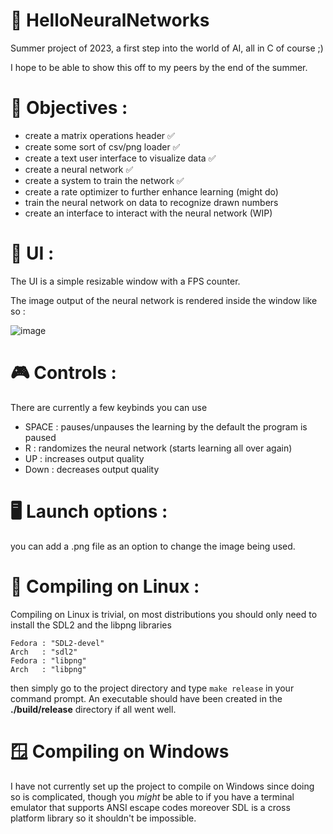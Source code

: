 # 🧠 HelloNeuralNetworks
Summer project of 2023, a first step into the world of AI, all in C of course ;)

I hope to be able to show this off to my peers by the end of the summer.

# 📜 Objectives :
* create a matrix operations header ✅
* create some sort of csv/png loader ✅
* create a text user interface to visualize data ✅
* create a neural network ✅
* create a system to train the network ✅
* create a rate optimizer to further enhance learning (might do)
* train the neural network on data to recognize drawn numbers
* create an interface to interact with the neural network (WIP)

# 📸 UI :
The UI is a simple resizable window with a FPS counter.

The image output of the neural network is rendered inside the window like so :

![image](https://github.com/clemdemort/HelloNeuralNetworks/assets/62178977/f20f4e5e-fafd-4cf4-8599-4fb2cfc72b97)

# 🎮 Controls :

There are currently a few keybinds you can use 

* SPACE : pauses/unpauses the learning by the default the program is paused
* R : randomizes the neural network (starts learning all over again)
* UP : increases output quality
* Down : decreases output quality

# 🖥️ Launch options :

you can add a .png file as an option to change the image being used.

# 🐧 Compiling on Linux :

Compiling on Linux is trivial, on most distributions you should only need to install the SDL2 and the libpng libraries
```
Fedora : "SDL2-devel"
Arch   : "sdl2"
Fedora : "libpng"
Arch   : "libpng"
```
then simply go to the project directory and type ```make release``` in your command prompt.
An executable should have been created in the **./build/release** directory if all went well.

# 🪟 Compiling on Windows

I have not currently set up the project to compile on Windows since doing so is complicated,
though you *might* be able to if you have a terminal emulator that supports ANSI escape codes
moreover SDL is a cross platform library so it shouldn't be impossible.
